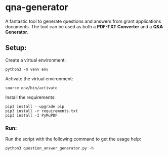 # qna-generator
A fantastic tool to generate questions and answers from grant applications documents. The tool can be used as both a **PDF-TXT Converter** and a **Q&A Generator**.

## Setup:
Create a virtual environment:
```
python3 -m venv env
```
Activate the virtual environment:
```
source env/bin/activate
```
Install the requirements:
```
pip3 install --upgrade pip
pip3 install -r requirements.txt
pip3 install -I PyMuPDF
```
### Run:
Run the script with the following command to get the usage help:
```
python3 question_answer_generator.py -h
```

